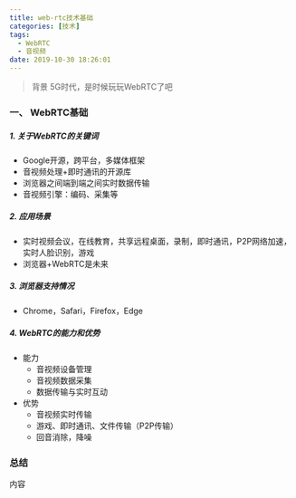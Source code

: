 ```yaml
---
title: web-rtc技术基础
categories: [技术]
tags:
  - WebRTC
  - 音视频
date: 2019-10-30 18:26:01
---
```


> 背景
5G时代，是时候玩玩WebRTC了吧

### 一、 WebRTC基础
##### 1. 关于WebRTC的关键词
- Google开源，跨平台，多媒体框架
- 音视频处理+即时通讯的开源库
- 浏览器之间端到端之间实时数据传输
- 音视频引擎：编码、采集等

##### 2. 应用场景
- 实时视频会议，在线教育，共享远程桌面，录制，即时通讯，P2P网络加速，实时人脸识别，游戏
- 浏览器+WebRTC是未来

##### 3. 浏览器支持情况
- Chrome，Safari，Firefox，Edge

##### 4. WebRTC的能力和优势
- 能力
  - 音视频设备管理
  - 音视频数据采集
  - 数据传输与实时互动
- 优势  
  - 音视频实时传输
  - 游戏、即时通讯、文件传输（P2P传输）
  - 回音消除，降噪



### 总结
内容